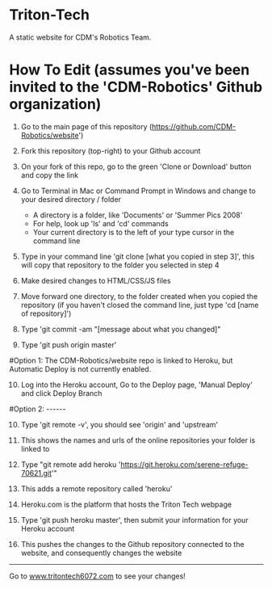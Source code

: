 # Triton-Tech
A static website for CDM's Robotics Team.

# How To Edit (assumes you've been invited to the 'CDM-Robotics' Github organization)

1. Go to the main page of this repository (https://github.com/CDM-Robotics/website')

2. Fork this repository (top-right) to your Github account

3. On your fork of this repo, go to the green 'Clone or Download' button and copy the link

4. Go to Terminal in Mac or Command Prompt in Windows and change to your desired directory / folder
   * A directory is a folder, like 'Documents' or 'Summer Pics 2008'
   * For help, look up 'ls' and 'cd' commands
   * Your current directory is to the left of your type cursor in the command line

5. Type in your command line 'git clone [what you copied in step 3]', this will copy that repository to the folder you selected in step 4

6. Make desired changes to HTML/CSS/JS files

7. Move forward one directory, to the folder created when you copied the repository (if you haven't closed the command line, just type 'cd [name of repository]')

8. Type 'git commit -am "[message about what you changed]"

9. Type 'git push origin master'

#Option 1:  The CDM-Robotics/website repo is linked to Heroku, but Automatic Deploy is not currently enabled.

10. Log into the Heroku account, Go to the Deploy page, 'Manual Deploy' and click Deploy Branch

#Option 2: ------

10. Type 'git remote -v', you should see 'origin' and 'upstream'
  1. This shows the names and urls of the online repositories your folder is linked to

11. Type "git remote add heroku 'https://git.heroku.com/serene-refuge-70621.git'"
  1. This adds a remote repository called 'heroku'
  2. Heroku.com is the platform that hosts the Triton Tech webpage

12. Type 'git push heroku master', then submit your information for your Heroku account
  1. This pushes the changes to the Github repository connected to the website, and consequently changes the website

  ---------------
  
Go to www.tritontech6072.com to see your changes!
